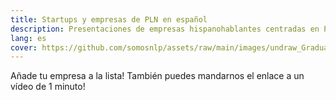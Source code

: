 ```yaml
---
title: Startups y empresas de PLN en español
description: Presentaciones de empresas hispanohablantes centradas en PLN
lang: es
cover: https://github.com/somosnlp/assets/raw/main/images/undraw_Graduation_re_gthn.svg
---
```


Añade tu empresa a la lista! También puedes mandarnos el enlace a un vídeo de 1 minuto!
